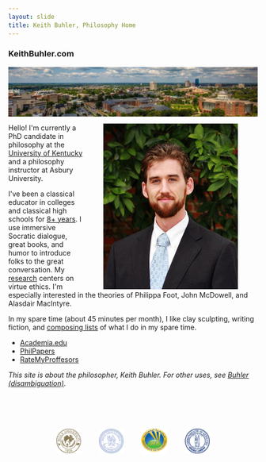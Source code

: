 ```yaml
---
layout: slide
title: Keith Buhler, Philosophy Home
--- 
```



<section> 
<section data-markdown>

# KeithBuhler.com

<img src="/images/blog-header-uk-large.jpg" align="top">

</section><section data-markdown>

<img src="/images/keithbuhler-golden.png" alt="Keith Buhler" hspace="40px" align="right"> 

Hello! I'm currently a PhD candidate in philosophy at the [University of Kentucky](https://philosophy.as.uky.edu/users/kebu226) and a philosophy instructor at Asbury University. 

</section><section data-markdown>

I've been a classical educator in colleges and classical high schools for [8+ years](/Buhler-CV). I use immersive Socratic dialogue, great books, and humor to introduce folks to the great conversation.  My [research](/research) centers on virtue ethics. I'm especially interested in the theories of Philippa Foot, John McDowell, and Alasdair MacIntyre. 

</section><section data-markdown>

In my spare time (about 45 minutes per month), I like clay sculpting, writing fiction, and [composing lists](https://en.wikipedia.org/wiki/Recursion) of what I do in my spare time. 

* [Academia.edu](https://uky.academia.edu/KeithBuhler)
* [PhilPapers](http://philpapers.org/profile/47267)
* [RateMyProffesors](http://www.ratemyprofessors.com/ShowRatings.jsp?tid=1822771) 


*This site is about the philosopher, Keith Buhler. For other uses, see [Buhler (disambiguation)](/disambiguation).*



<br>
<br>
<br>
<br>

<div align="center"> &nbsp;&nbsp; <img src="/images/seal-biola.png" alt="Biola" height="50" align="center" hspace="10px" width="50"> &nbsp;&nbsp; <img src="/images/seal-thi.png" alt="Torrey Honors" height="50" width="50" align="center" hspace="10px"> &nbsp;&nbsp; <img src="/images/seal-balamand.png" alt="Balamand" height="52" width="52" align="center" hspace="10px"> &nbsp;&nbsp; <img src="/images/seal-uk.png" alt="Kentucky" height="50" width="50" align="center" hspace="10px"> &nbsp;&nbsp; </div>